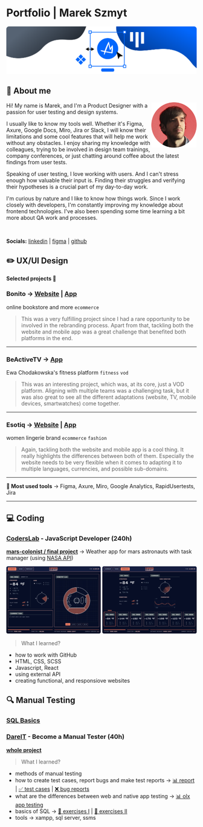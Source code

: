 # Portfolio | Marek Szmyt
![Doodle with an "M' letter in the middle.](/assets/images/cover.png)
## 👋 About me

<img align="right" src="/assets/images/profile.png" alt="Profile picture." width="120" height="120">

Hi! My name is Marek, and I'm a Product Designer with a passion for user testing and design systems.

I usually like to know my tools well. Whether it's Figma, Axure, Google Docs, Miro, Jira or Slack, I will know their limitations and some cool features that will help me work without any obstacles. I enjoy sharing my knowledge with colleagues, trying to be involved in design team trainings, company conferences, or just chatting around coffee about the latest findings from user tests.

Speaking of user testing, I love working with users. And I can't stress enough how valuable their input is. Finding their struggles and verifying their hypotheses is a crucial part of my day-to-day work.

I'm curious by nature and I like to know how things work. Since I work closely with developers, I'm constantly improving my knowledge about frontend technologies. I've also been spending some time learning a bit more about QA work and processes.

<br clear="right"/>

**Socials:** [linkedin](https://www.linkedin.com/in/marekszmyt/) | [figma](https://www.figma.com/@MarekSzmyt) | [github](https://github.com/MarekSzmyt)

## ✏️ UX/UI Design
**Selected projects 🤌**

### Bonito → [Website](https://bonito.pl/) | [App](https://apps.apple.com/pl/app/bonito/id1511513709)

online bookstore and more `ecommerce`

> This was a very fulfilling project since I had a rare opportunity to be involved in the rebranding process. Apart from that, tackling both the website and mobile app was a great challenge that benefited both platforms in the end.

---

### BeActiveTV → [App](https://apps.apple.com/us/app/beactivetv-pl/id1549817661?platform=iphone)

Ewa Chodakowska's fitness platform `fitness` `vod`

> This was an interesting project, which was, at its core, just a VOD platform. Aligning with multiple teams was a challenging task, but it was also great to see all the different adaptations (website, TV, mobile devices, smartwatches) come together.

---

### Esotiq → [Website](https://esotiq.com/pl/pl) | [App](https://apps.apple.com/pl/app/esotiq-bielizna-online/id1641269253?l=pl) 

women lingerie brand `ecommerce` `fashion`

> Again, tackling both the website and mobile app is a cool thing. It really highlights the differences between both of them. Especially the website needs to be very flexible when it comes to adapting it to multiple languages, currencies, and possible sub-domains.

---

**🔨 Most used tools** → Figma, Axure, Miro, Google Analytics, RapidUsertests, Jira

---

## 💻 Coding

### [CodersLab](https://coderslab.pl/pl/javascript-developer-react) - JavaScript Developer (240h)
[**mars-colonist / final project**](https://github.com/MarekSzmyt/mars-colonist) → Weather app for mars astronauts with task manager (using [NASA API](https://api.nasa.gov/))

![Desktop screens form the app showing weather.](/assets/images/app-screens.png)

>What I learned?
- how to work with GitHub
- HTML, CSS, SCSS
- Javascript, React
- using external API
- creating functional, and responsiove websites

## 🔍 Manual Testing

### [SQL Basics](https://www.kursysql.pl/szkolenie-sql-w-120-minut/)

### [DareIT](https://www.dareit.io/challenges/qa-manual-testing) - Become a Manual Tester (40h)
[**whole project**](https://github.com/MarekSzmyt/challenge_portfolio_marek#table-of-contents)

>What I learned?
- methods of manual testing
- how to create test cases, report bugs and make test reports → [📊 report](https://docs.google.com/spreadsheets/d/1iiE9J9AH0uCzbSfIuPodX0WcmWq8aLDkDDmnVszWsa8/edit?usp=sharing) | [✅ test cases](https://docs.google.com/document/d/1UFOdOIuCxAj-YNvehxKNawdWyxfMCO9-I0A9pZeTxfw/edit?usp=sharing) | [❌ bug reports](https://docs.google.com/document/d/15Mj7BSwYYjIpi1GvPfLHnKzI-z15UBQHYx3gEx1i3EQ/edit?usp=sharing)
- what are the differences between web and native app testing → [📊 olx app testing](https://docs.google.com/document/d/1HKlwypUkiFY4RdIiLoQ2dvxXfgyWlWTDc2707NsmrsQ/edit)
- basics of SQL → [🎯 exercises I](https://github.com/MarekSzmyt/challenge_portfolio_marek#subtask-3---exercises) | [🎯 exercises II](https://github.com/MarekSzmyt/challenge_portfolio_marek#subtask-1---exercises)
- tools → xampp, sql server, ssms
